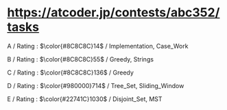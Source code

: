 # https://atcoder.jp/contests/abc352/tasks

A / Rating : $\color{#8C8C8C}14$ / Implementation, Case_Work

B / Rating : $\color{#8C8C8C}55$ / Greedy, Strings

C / Rating : $\color{#8C8C8C}136$ / Greedy

D / Rating : $\color{#980000}714$ / Tree_Set, Sliding_Window

E / Rating : $\color{#22741C}1030$ / Disjoint_Set, MST
